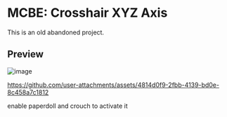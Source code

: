 # MCBE: Crosshair XYZ Axis

This is an old abandoned project.

## Preview

![image](https://github.com/user-attachments/assets/ba9f8699-9d64-44fd-b8c0-ab65e2057974)



https://github.com/user-attachments/assets/4814d0f9-2fbb-4139-bd0e-8c458a7c1812



enable paperdoll and crouch to activate it
